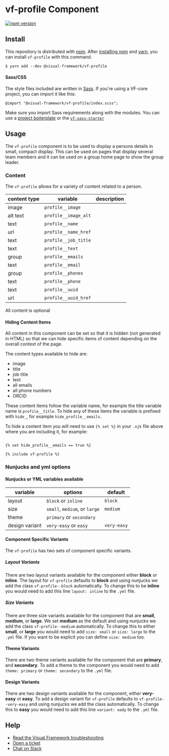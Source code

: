 # vf-profile Component

[![npm version](https://badge.fury.io/js/%40visual-framework%2Fvf-profile.svg)](https://badge.fury.io/js/%40visual-framework%2Fvf-profile)

## Install

This repository is distributed with [npm](https://www.npmjs.com/). After [installing npm](https://www.npmjs.com/get-npm) and [yarn](https://classic.yarnpkg.com/en/docs/install), you can install `vf-profile` with this command.

```
$ yarn add --dev @visual-framework/vf-profile
```

#### Sass/CSS

The style files included are written in [Sass](https://sass-lang.com/). If you're using a VF-core project, you can import it like this:

```
@import "@visual-framework/vf-profile/index.scss";
```

Make sure you import Sass requirements along with the modules. You can use a [project boilerplate](https://visual-framework.github.io/vf-core/building/) or the [`vf-sass-starter`](https://visual-framework.github.io/vf-core/components/vf-sass-starter/)

## Usage

The `vf-profile` component is to be used to display a persons details in small, compact display. This can be used on pages that display several team members and it can be used on a group home page to show the group leader.

### Content

The `vf-profile` allows for a variety of content related to a person.

| content type | variable             | description |
| ------------ | -------------------- | ----------- |
| image        | `profile__image`     |             |
| alt text     | `profile__image_alt` |             |
| text         | `profile__name`      |             |
| url          | `profile__name_href` |             |
| text         | `profile__job_title` |             |
| text         | `profile__text`      |             |
| group        | `profile__emails`    |             |
| text         | `profile__email`     |             |
| group        | `profile__phones`    |             |
| text         | `profile__phone`     |             |
| text         | `profile__uuid`      |             |
| url          | `profile__uuid_href` |             |


All content is optional


#### Hiding Content Items

All content in this component can be set so that it is hidden (not generated in HTML) so that we can hide specific items of content depending on the overall context of the page.

The content types available to hide are:

- image
- title
- job title
- text
- all emails
- all phone numbers
- ORCID

These content items follow the variable name, for example the title variable name is `profile__title`. To hide any of these items the variable is prefixed with `hide_`, for example `hide_profile__emails`.

To hide a content item you will need to use <code>&lcub;% set %&rcub;</code> in your `.njk` file above where you are including it, for example:

<code>
&lcub;% set hide_profile__emails == true %&rcub; <br>
&lcub;% include vf-profile %&rcub;
</code>

### Nunjucks and yml options

#### Nunjucks or YML variables available

| variable       | options                       | default     |
| -------------- | ----------------------------- | ----------- |
| layout         | `block` or `inline`           | `block`     |
| size           | `small`, `medium`, or `large` | `medium`    |
| theme          | `primary` or `secondary`      |             |
| design variant | `very-easy` or `easy`         | `very-easy` |

#### Component Specific Variants

The `vf-profile` has two sets of component specific variants.

##### Layout Variants

There are two layout variants available for the component either **block** or **inline**. The layout for `vf-profile` defaults to **block** and using nunjucks we add the class `vf-profile--block` automatically. To change this to be **inline** you would need to add this line `layout: inline` to the `.yml` file.

##### Size Variants

There are three size variants available for the component that are **small**, **medium**, or **large**. We set **medium** as the default and using nunjucks we add the class `vf-profile--medium` automatically. To change this to either **small**, or **large** you would need to add `size: small` or `size: large` to the `.yml` file. If you want to be explicit you can define `size: medium` too.


#### Theme Variants

There are two theme variants available for the component that are **primary**, and **secondary**. To add a theme to the component you would need to add `theme: primary` or `theme: secondary` to the `.yml` file.

#### Design Variants

There are two design variants available for the component, either **very-easy** ot **easy**. To add a design variant for `vf-profile` defaults to `vf-profile--very-easy` and using nunjucks we add the class automatically. To change this to **easy** you would need to add this line `variant: eady` to the `.yml` file.

## Help

- [Read the Visual Framework troubleshooting](https://visual-framework.github.io/vf-welcome/troubleshooting/)
- [Open a ticket](https://github.com/visual-framework/vf-core/issues)
- [Chat on Slack](https://join.slack.com/t/visual-framework/shared_invite/enQtNDAxNzY0NDg4NTY0LWFhMjEwNGY3ZTk3NWYxNWVjOWQ1ZWE4YjViZmY1YjBkMDQxMTNlNjQ0N2ZiMTQ1ZTZiMGM4NjU5Y2E0MjM3ZGQ)
